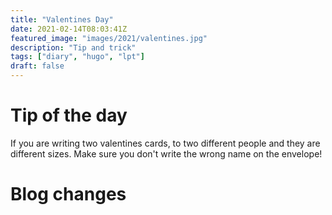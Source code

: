 ```yaml
---
title: "Valentines Day"
date: 2021-02-14T08:03:41Z
featured_image: "images/2021/valentines.jpg"
description: "Tip and trick"
tags: ["diary", "hugo", "lpt"]
draft: false
---
```


# Tip of the day

If you are writing two valentines cards, to two different people and they are different sizes. Make sure you don't write the wrong name on the envelope!

# Blog changes

